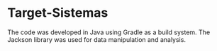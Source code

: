# Target-Sistemas
The code was developed in Java using Gradle as a build system. The Jackson library was used for data manipulation and analysis.
